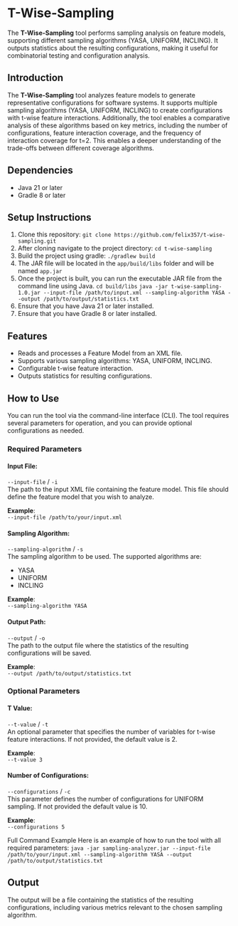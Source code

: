 # T-Wise-Sampling
The **T-Wise-Sampling** tool performs sampling analysis on feature models, supporting different sampling algorithms (YASA, UNIFORM, INCLING). It outputs statistics about the resulting configurations, making it useful for combinatorial testing and configuration analysis.

## Introduction
The **T-Wise-Sampling** tool analyzes feature models to generate representative configurations for software systems. It supports multiple sampling algorithms (YASA, UNIFORM, INCLING) to create configurations with t-wise feature interactions. Additionally, the tool enables a comparative analysis of these algorithms based on key metrics, including the number of configurations, feature interaction coverage, and the frequency of interaction coverage for t=2. This enables a deeper understanding of the trade-offs between different coverage algorithms.

## Dependencies
- Java 21  or later
- Gradle 8 or later

## Setup Instructions
1. Clone this repository: ```git clone https://github.com/felix357/t-wise-sampling.git```
2. After cloning navigate to the project directory: ```cd t-wise-sampling```
3. Build the project using gradle: ```./gradlew build```
4. The JAR file will be located in the ```app/build/libs``` folder and will be named ```app.jar```
5. Once the project is built, you can run the executable JAR file from the command line using Java. ```cd build/libs``` ```java -jar t-wise-sampling-1.0.jar --input-file /path/to/input.xml --sampling-algorithm YASA --output /path/to/output/statistics.txt```
6. Ensure that you have Java 21 or later installed.
7. Ensure that you have Gradle 8 or later installed. 

## Features
- Reads and processes a Feature Model from an XML file.
- Supports various sampling algorithms: YASA, UNIFORM, INCLING.
- Configurable t-wise feature interaction.
- Outputs statistics for resulting configurations.

## How to Use
You can run the tool via the command-line interface (CLI). The tool requires several parameters for operation, and you can provide optional configurations as needed.

### Required Parameters
#### Input File:
```--input-file``` / ```-i```<br>
The path to the input XML file containing the feature model. This file should define the feature model that you wish to analyze.

**Example**:<br>```--input-file /path/to/your/input.xml```


#### Sampling Algorithm:
```--sampling-algorithm``` / ```-s```<br>
The sampling algorithm to be used. The supported algorithms are:
- YASA
- UNIFORM
- INCLING

**Example**:<br>```--sampling-algorithm YASA```

#### Output Path:
```--output``` / ```-o```<br>
The path to the output file where the statistics of the resulting configurations will be saved.

**Example**:<br>```--output /path/to/output/statistics.txt```

### Optional Parameters

#### T Value:
```--t-value``` / ```-t```<br>
An optional parameter that specifies the number of variables for t-wise feature interactions.
If not provided, the default value is 2.

**Example**:<br> ```--t-value 3```

#### Number of Configurations:
```--configurations``` / ```-c```<br>
This parameter defines the number of configurations for UNIFORM sampling.
If not provided the default value is 10.

**Example**:<br> ```--configurations 5```

Full Command Example
Here is an example of how to run the tool with all required parameters:
```java -jar sampling-analyzer.jar --input-file /path/to/your/input.xml --sampling-algorithm YASA --output /path/to/output/statistics.txt```

## Output
The output will be a file containing the statistics of the resulting configurations, including various metrics relevant to the chosen sampling algorithm.